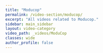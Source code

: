 ```yaml
---
title: "Moducop"
permalink: /video-section/moducop/
excerpt: "All videos related to Moducop."
sidebar: main_sidebar
layout: video-category
video_path: _videos/ModuCop
classes: wide
author_profile: false
---
```

